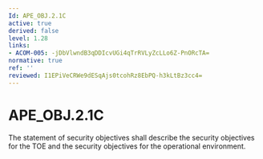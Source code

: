 ```yaml
---
Id: APE_OBJ.2.1C
active: true
derived: false
level: 1.28
links:
- ACOM-005: -jDbVlwndB3qDDIcvUGi4qTrRVLyZcLLo6Z-PnORcTA=
normative: true
ref: ''
reviewed: I1EPiVeCRWe9dESqAjs0tcohRz8EbPQ-h3kLtBz3cc4=
---
```


# APE_OBJ.2.1C

The statement of security objectives shall describe the security objectives for the TOE and the security objectives for the operational environment.